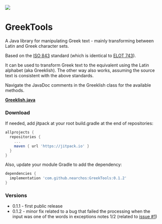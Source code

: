 [![](https://jitpack.io/v/nearchos/GreekTools.svg)](https://jitpack.io/#nearchos/GreekTools)

# GreekTools

A Java library for manipulating Greek text - mainly transforming between Latin and Greek character sets.

Based on the [ISO 843](https://en.wikipedia.org/wiki/ISO_843) standard (which is identical to [ELOT 743](http://www.geonoma.gov.cy/myfiles/logismika/elot/pinakas-metagrafis-ellnikikou-alfavitou-sm.jpg)).

It can be used to transform Greek text to the equivalent using the Latin alphabet (aka Greeklish).
The other way also works, assuming the source text is consistent with the above standards.

Navigate the JavaDoc comments in the Greeklish class for the available methods.

[**Greeklish.java**](https://github.com/nearchos/GreekTools/blob/master/src/main/java/com/aspectsense/greektools/Greeklish.java)

### Download

If needed, add jitpack at your root build.gradle at the end of repositories:

```gradle
allprojects {
  repositories {
    ...
    maven { url 'https://jitpack.io' }
  }
}
```

Also, update your module Gradle to add the dependency:

```gradle
dependencies {
  implementation 'com.github.nearchos:GreekTools:0.1.2'
}
```

### Versions
- 0.1.1 - first public release
- 0.1.2 - minor fix related to a bug that failed the processing when the input was one of the words in exceptions notes 1/2 (related to [issue #1](https://github.com/nearchos/GreekTools/issues/1))